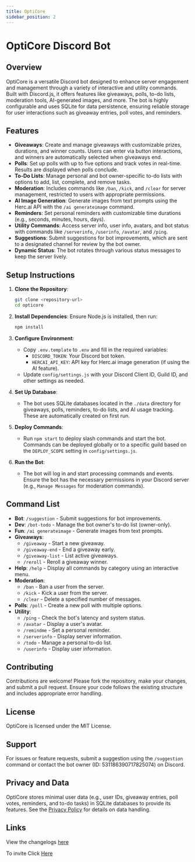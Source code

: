 ```yaml
---
title: OptiCore
sidebar_position: 2
---
```

# OptiCore Discord Bot

## Overview
OptiCore is a versatile Discord bot designed to enhance server engagement and management through a variety of interactive and utility commands. Built with Discord.js, it offers features like giveaways, polls, to-do lists, moderation tools, AI-generated images, and more. The bot is highly configurable and uses SQLite for data persistence, ensuring reliable storage for user interactions such as giveaway entries, poll votes, and reminders.

## Features
- **Giveaways**: Create and manage giveaways with customizable prizes, durations, and winner counts. Users can enter via button interactions, and winners are automatically selected when giveaways end.
- **Polls**: Set up polls with up to five options and track votes in real-time. Results are displayed when polls conclude.
- **To-Do Lists**: Manage personal and bot owner-specific to-do lists with options to add, list, complete, and remove tasks.
- **Moderation**: Includes commands like `/ban`, `/kick`, and `/clear` for server management, restricted to users with appropriate permissions.
- **AI Image Generation**: Generate images from text prompts using the Herc.ai API with the `/ai generateimage` command.
- **Reminders**: Set personal reminders with customizable time durations (e.g., seconds, minutes, hours, days).
- **Utility Commands**: Access server info, user info, avatars, and bot status with commands like `/serverinfo`, `/userinfo`, `/avatar`, and `/ping`.
- **Suggestions**: Submit suggestions for bot improvements, which are sent to a designated channel for review by the bot owner.
- **Dynamic Status**: The bot rotates through various status messages to keep the server lively.

## Setup Instructions
1. **Clone the Repository**:
   ```bash
   git clone <repository-url>
   cd opticore
   ```

2. **Install Dependencies**:
   Ensure Node.js is installed, then run:
   ```bash
   npm install
   ```

3. **Configure Environment**:
   - Copy `.env.template` to `.env` and fill in the required variables:
     - `DISCORD_TOKEN`: Your Discord bot token.
     - `HERCAI_API_KEY`: API key for Herc.ai image generation (if using the AI feature).
   - Update `config/settings.js` with your Discord Client ID, Guild ID, and other settings as needed.

4. **Set Up Database**:
   - The bot uses SQLite databases located in the `./data` directory for giveaways, polls, reminders, to-do lists, and AI usage tracking. These are automatically created on first run.

5. **Deploy Commands**:
   - Run `npm start` to deploy slash commands and start the bot. Commands can be deployed globally or to a specific guild based on the `DEPLOY_SCOPE` setting in `config/settings.js`.

6. **Run the Bot**:
   - The bot will log in and start processing commands and events. Ensure the bot has the necessary permissions in your Discord server (e.g., `Manage Messages` for moderation commands).

## Command List
- **Bot**: `/suggestion` - Submit suggestions for bot improvements.
- **Dev**: `/bot-todo` - Manage the bot owner's to-do list (owner-only).
- **Fun**: `/ai generateimage` - Generate images from text prompts.
- **Giveaways**:
  - `/giveaway` - Start a new giveaway.
  - `/giveaway-end` - End a giveaway early.
  - `/giveaway-list` - List active giveaways.
  - `/reroll` - Reroll a giveaway winner.
- **Help**: `/help` - Display all commands by category using an interactive menu.
- **Moderation**:
  - `/ban` - Ban a user from the server.
  - `/kick` - Kick a user from the server.
  - `/clear` - Delete a specified number of messages.
- **Polls**: `/poll` - Create a new poll with multiple options.
- **Utility**:
  - `/ping` - Check the bot's latency and system status.
  - `/avatar` - Display a user's avatar.
  - `/remindme` - Set a personal reminder.
  - `/serverinfo` - Display server information.
  - `/todo` - Manage a personal to-do list.
  - `/userinfo` - Display user information.

## Contributing
Contributions are welcome! Please fork the repository, make your changes, and submit a pull request. Ensure your code follows the existing structure and includes appropriate error handling.

## License
OptiCore is licensed under the MIT License.

## Support
For issues or feature requests, submit a suggestion using the `/suggestion` command or contact the bot owner (ID: 531186390717825074) on Discord.

## Privacy and Data
OptiCore stores minimal user data (e.g., user IDs, giveaway entries, poll votes, reminders, and to-do tasks) in SQLite databases to provide its features. See the [Privacy Policy](PrivacyPolicy) for details on data handling.

## Links

View the changelogs [here](/opticore/changelog)

To invite Click [Here](https://discord.com/oauth2/authorize?client_id=1381801285329883176&scope=bot&permissions=68614)